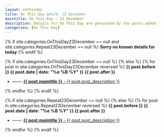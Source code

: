 ```yaml
---
layout: onthisday
title: On This Day &#124; 23 December
maintitle: On This Day — 23 December
description: Details for On This Day are genarated by the posts added to the website so the content is subject to changes/updates over time.
categories: [On This Day]
---
```


{% if site.categories.OnThisDay23December == null and site.categories.Repeat23December == null %}
<strong>Sorry no known details for today</strong>
{% endif %}

{% if site.categories.OnThisDay23December == null %}
{% else %}
{% for post in site.categories.OnThisDay23December reversed %}
<strong>{{ post.before }} {{ post.date | date: "%e %B %Y" }} {{ post.after }}</strong>
<ul>
<li> ——: <a href="{{ post.url }}"><strong>{{ post.maintitle }}</strong> - {{ post.post_description }}</a></li>
</ul>
{% endfor %}
{% endif %}

{% if site.categories.Repeat23December == null %}
{% else %}
{% for post in site.categories.Repeat23December reversed %}
<strong>{{ post.before }} {{ post.date | date: "%e %B %Y" }} {{ post.after }}</strong>
<ul>
<li> ——: <a href="{{ post.url }}"><strong>{{ post.maintitle }}</strong> - {{ post.post_description }}</a></li>
</ul>
{% endfor %}
{% endif %}
